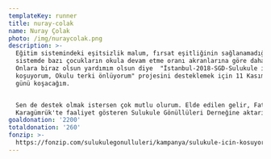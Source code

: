 ```yaml
---
templateKey: runner
title: nuray-colak
name: Nuray Çolak
photo: /img/nuraycolak.png
description: >-
  Eğitim sistemindeki eşitsizlik malum, fırsat eşitliğinin sağlanamadığı bu
  sistemde bazı çocukların okula devam etme oranı akranlarına göre daha düşük.
  Onlara biraz olsun yardımım olsun diye  "İstanbul-2018-SGD-Sulukule için
  koşuyorum, Okulu terki önlüyorum" projesini desteklemek için 11 Kasım 2018
  günü koşacağım.


  Sen de destek olmak istersen çok mutlu olurum. Elde edilen gelir, Fatih
  Karagümrük'te faaliyet gösteren Sulukule Gönüllüleri Derneğine aktarılacak. 
goaldonation: '2200'
totaldonation: '260'
fonzip: >-
  https://fonzip.com/sulukulegonulluleri/kampanya/sulukule-icin-kosuyorum--okulu-terki-onluyorum-34
---
```


